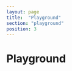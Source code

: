 ```yaml
---
layout: page
title:  "Playground"
section: "playground"
position: 3
---
```


# Playground

<div id="uritemplate-playground" />
<script>URITEMPLATE_PLAYGROUND=true</script>
